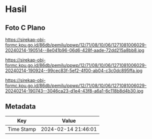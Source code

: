 # Hasil

## Foto C Plano

https://sirekap-obj-formc.kpu.go.id/86db/pemilu/ppwp/12/71/08/10/06/1271081006029-20240214-190514--8e041b96-06d6-428f-aade-72dd215a8bb8.jpg

https://sirekap-obj-formc.kpu.go.id/86db/pemilu/ppwp/12/71/08/10/06/1271081006029-20240214-190924--99cec83f-5ef2-4f00-ab04-c3c0dc895ffa.jpg

https://sirekap-obj-formc.kpu.go.id/86db/pemilu/ppwp/12/71/08/10/06/1271081006029-20240214-190743--3046ca23-d1e4-43f8-a6a1-6c118b8d4b30.jpg


## Metadata

| Key        | Value               |
| ---------- | ------------------- |
| Time Stamp | 2024-02-14 21:46:01 |



